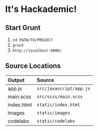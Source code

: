 # It's Hackademic!

## Start Grunt

1. `cd PATH/TO/PROJECT`
2. `grunt`
3. `http://localhost:9000/`

## Source Locations
|Output    |Source
|:---------|:-----------------------
|app.js    |`src/javascript/app.js`
|main.scss |`src/scss/main.scss`
|index.html|`static/index.html`
|images    |`static/images`
|codelabs  |`static/codelabs`
